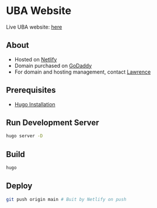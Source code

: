 # UBA Website

Live UBA website: [here](https://uba-nyush.com/)

## About

- Hosted on [Netlify](https://www.netlify.com/)
- Domain purchased on [GoDaddy](https://www.godaddy.com/)
- For domain and hosting management, contact [Lawrence](mailto:ll4715@nyu.edu)

## Prerequisites

- [Hugo Installation](https://gohugo.io/installation/)

## Run Development Server

```bash
hugo server -D
```

## Build

```bash
hugo
```

## Deploy

```bash
git push origin main # Buit by Netlify on push
```
